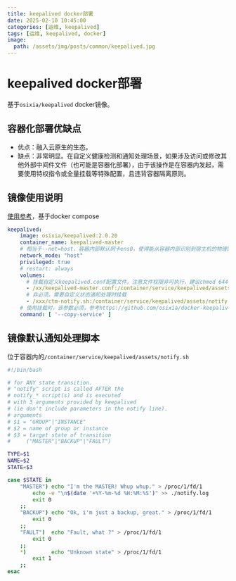 ```yaml
---
title: keepalived docker部署
date: 2025-02-10 10:45:00
categories: [运维, keepalived]
tags: [运维, keepalived, docker]
image:
  path: /assets/img/posts/common/keepalived.jpg
---
```


# keepalived docker部署
基于`osixia/keepalived` docker镜像。

## 容器化部署优缺点
+ 优点：融入云原生的生态。
+ 缺点：非常明显。在自定义健康检测和通知处理场景，如果涉及访问或修改其他外部中间件文件（也可能是容器化部署），由于该操作是在容器内发起，需要使用特权指令或全量挂载等特殊配置，且违背容器隔离原则。

## 镜像使用说明
[使用参考](https://github.com/osixia/docker-keepalived)，基于docker compose
```yml
keepalived:
    image: osixia/keepalived:2.0.20
    container_name: keepalived-master
    # 相当于--net=host，容器内部默认网卡ens0，使得能从容器内部识别到宿主机的物理网卡
    network_mode: "host"
    privileged: true
    # restart: always
    volumes:
      # 挂载自定义keepalived.conf配置文件。注意文件权限非可执行，建议chmod 644
      - /xx/keepalived-master.conf:/container/service/keepalived/assets/keepalived.conf
      # 非必须。需要自定义状态通知处理时挂载
      - /xxx/ctm-notify.sh:/container/service/keepalived/assets/notify.sh
    # 使用挂载时，该参数必须，参考https://github.com/osixia/docker-keepalived/issues/5
    command: [ '--copy-service' ]
```

## 镜像默认通知处理脚本
位于容器内的`/container/service/keepalived/assets/notify.sh`
```sh
#!/bin/bash

# for ANY state transition.
# "notify" script is called AFTER the
# notify_* script(s) and is executed
# with 3 arguments provided by keepalived
# (ie don't include parameters in the notify line).
# arguments
# $1 = "GROUP"|"INSTANCE"
# $2 = name of group or instance
# $3 = target state of transition
#     ("MASTER"|"BACKUP"|"FAULT")

TYPE=$1
NAME=$2
STATE=$3

case $STATE in
    "MASTER") echo "I'm the MASTER! Whup whup." > /proc/1/fd/1
		echo -e "\n$(date '+%Y-%m-%d %H:%M:%S')" >> ./notify.log
        exit 0
    ;;
    "BACKUP") echo "Ok, i'm just a backup, great." > /proc/1/fd/1
        exit 0
    ;;
    "FAULT")  echo "Fault, what ?" > /proc/1/fd/1
        exit 0
    ;;
    *)        echo "Unknown state" > /proc/1/fd/1
        exit 1
    ;;
esac
```